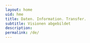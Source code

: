 ```yaml
---
layout: home
uid: hme
title: Daten. Information. Transfer.
subtitle: Visionen abgebildet
description: 
permalink: /de/
---
```

